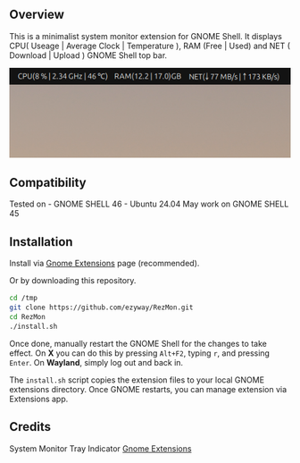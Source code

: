 ## Overview
This is a minimalist system monitor extension for GNOME Shell. It displays CPU( Useage | Average Clock | Temperature ), RAM (Free | Used) and NET ( Download | Upload ) GNOME Shell top bar. 

![Screenshot](./screenshots/Full%20View.png)

## Compatibility

Tested on - GNOME SHELL 46 - Ubuntu 24.04
May work on GNOME SHELL 45

## Installation

Install via [Gnome Extensions](https://extensions.gnome.org/extension/6952/rezmon/) page (recommended). 

Or by downloading this repository. 

```bash
cd /tmp
git clone https://github.com/ezyway/RezMon.git
cd RezMon
./install.sh
```
Once done, manually restart the GNOME Shell for the changes to take effect. On **X** you can do this by pressing 
`Alt+F2`, typing `r`, and pressing `Enter`. On **Wayland**, simply log out and back in.

The `install.sh` script copies the extension files to your local GNOME extensions directory. Once GNOME restarts, you can manage extension via Extensions app.


## Credits

System Monitor Tray Indicator [Gnome Extensions](https://extensions.gnome.org/extension/6586/system-monitor-tray-indicator/)
